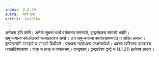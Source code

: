 ```yaml
---
index:  2.2.29
sutra:  चार्थे द्वन्द्वः
vritti:  kashika 
---
```


अनेकम् इति वर्तते। अनेकं सुबन्तं चार्थे वर्तमानम् समस्यते, द्वन्द्वसंज्ञश्च समासो भवति। समुच्चयान्वाचयेतरेतरयोगसमाहाराश्च अर्थाः। तत्र समुच्चयान्वाचययोरसामर्थ्यात् न अस्ति समासः। इतरेतरयोगे समाहारे च समासो विधीयते। प्लक्षश्च न्यग्रोधश्च प्लक्षन्यग्रोधौ। धवश्च खदिरश्च पलाशश्च धवखदिरपलाशाः। वाक् च त्वक् च वाक्त्वचम्। वाग्दृषदम्। द्वन्द्वप्रदेशाः द्वन्द्वे च (1.1.31) इत्येवम् आदयः।

